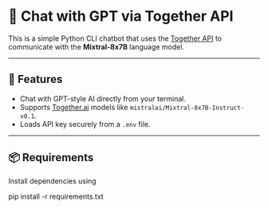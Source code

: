# 🧠 Chat with GPT via Together API

This is a simple Python CLI chatbot that uses the [Together API](https://docs.together.ai/) to communicate with the **Mixtral-8x7B** language model.

---

## 🚀 Features

- Chat with GPT-style AI directly from your terminal.
- Supports [Together.ai](https://together.ai/) models like `mistralai/Mixtral-8x7B-Instruct-v0.1`.
- Loads API key securely from a `.env` file.

---

## 📦 Requirements

Install dependencies using

pip install -r requirements.txt
